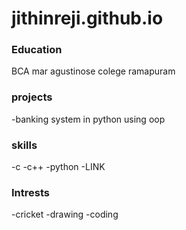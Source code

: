 # jithinreji.github.io

### Education
BCA mar agustinose colege ramapuram

### projects
-banking system in python using oop

### skills
-c
-c++
-python
-LINK

### Intrests
-cricket
-drawing
-coding

